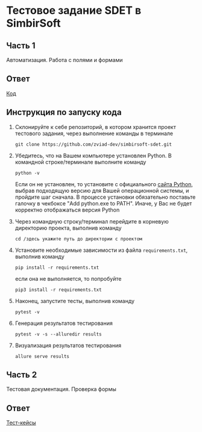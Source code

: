 # Тестовое задание SDET в SimbirSoft


## Часть 1

Автоматизация. Работа с полями и формами

## Ответ

[Код](https://github.com/zviad-dev/simbirsoft-sdet/blob/main/test_formpage.py "Код") 

## Инструкция по запуску кода

1. Склонируйте к себе репозиторий, в котором хранится проект тестового задания, через выполнение команды в терминале
    ```
    git clone https://github.com/zviad-dev/simbirsoft-sdet.git
    ```

2. Убедитесь, что на Вашем компьютере установлен Python. В командной строке/терминале выполните команду
    ```
    python -v
    ```  
    Если он не установлен, то установите с официального [сайта Python](https://www.python.org/downloads/), выбрав подходящую версию для Вашей операционной системы, и пройдите шаг сначала.  В процессе установки обязательно поставьте галочку в чекбоксе "Add python.exe to PATH". Иначе, у Вас не будет корректно отображаться версия Python

3. Через командную строку/терминал перейдите в корневую директорию проекта, выполнив команду
   ```
   cd /здесь укажите путь до директории с проектом
   ```

4. Установите необходимые зависимости из файла `requirements.txt`, выполнив команду  
   ```
   pip install -r requirements.txt
   ```
   если она не выполняется, то попробуйте
   ```
   pip3 install -r requirements.txt
   ```

5. Наконец, запустите тесты, выполнив команду  
   ```
   pytest -v
   ```

6. Генерация результатов тестирования
   ```
   pytest -v -s --alluredir results
   ```

7. Визуализация результатов тестирования  
   ```
   allure serve results  
   ```

## Часть 2

Тестовая документация. Проверка формы

## Ответ

[Тест-кейсы](https://github.com/zviad-dev/simbirsoft-sdet/blob/main/TESTCASES.md "Тест-кейсы") 
